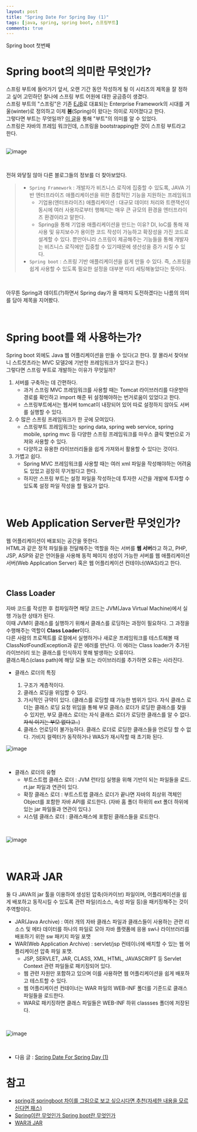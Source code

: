 ```yaml
---
layout: post
title: "Spring Date For Spring Day (1)"
tags: [java, spring, spring boot, 스프링부트]
comments: true
---
```


Spring boot 첫번째

# Spring boot의 의미란 무엇인가?

스프링 부트에 들어가기 앞서, 오랜 기간 동안 작성하게 될 이 시리즈의 제목을 잘 정하고 싶어 고민하던 찰나에 스프링 부트 어원에 대한 궁금증이 생겼다.<br>
스프링 부트의 "스프링"은 기존 [EJB](https://ko.wikipedia.org/wiki/%EC%97%94%ED%84%B0%ED%94%84%EB%9D%BC%EC%9D%B4%EC%A6%88_%EC%9E%90%EB%B0%94%EB%B9%88%EC%A6%88)로 대표되는 Enterprise Framework의 시대를 겨울(winter)로 정의하고 이제 **봄**(Spring)이 왔다는 의미로 지어졌다고 한다.<br>
그렇다면 부트는 무엇일까? [이 글](https://stackoverflow.com/questions/60219008/what-is-the-meaning-of-boot-in-spring-boot-title)을 통해 "부트"의 의미를 알 수 있었다.<br>
스프링은 자바의 프레임 워크인데, 스프링을 bootstrapping한 것이 스프링 부트라고 한다.<br>
<br>

![image](https://user-images.githubusercontent.com/34594339/98670344-ee4c2900-2395-11eb-9be4-10477825485c.png)

<br>

전혀 와닿질 않아 다른 블로그들의 정보를 더 찾아보았다.<br>

> - `Spring Framework` : 개발자가 비즈니스 로직에 집중할 수 있도록, JAVA 기반 엔터프라이즈 애플리케이션을 위한 종합적인 기능을 지원하는 프레임워크<br>
>   - 기업용(엔터프라이즈) 애플리케이션 : 대규모 데이터 처리와 트랜잭션이 동시에 여러 사용자로부터 행해지는 매우 큰 규모의 환경을 엔터프라이즈 환경이라고 말한다.<br>
>   - Spring을 통해 기업용 애플리케이션을 만드는 이유? DI, IoC를 통해 재사용 및 유지보수가 용이한 코드 작성이 가능하고 확장성을 가진 코드로 설계할 수 있다. 뿐만아니라 스프링이 제공해주는 기능들을 통해 개발자는 비즈니스 로직에만 집중할 수 있기때문에 생산성을 증가 시킬 수 있다. 
> - `Spring boot` : 스프링 기반 애플리케이션을 쉽게 만들 수 있다. 즉, 스프링을 쉽게 사용할 수 있도록 필요한 설정을 대부분 미리 세팅해놓았다는 뜻이다. <br>

<br>

아무튼 Spring과 데이트(?)하면서 Spring day가 올 때까지 도전하겠다는 나름의 의미를 담아 제목을 지어봤다.<br>

<br>

# Spring boot를 왜 사용하는가?

Spring boot 외에도 Java 웹 어플리케이션을 만들 수 있다(고 한다. 잘 몰라서 찾아보니 스트럿츠라는 MVC 모델2에 기반한 프레임워크가 있다고 한다.) <br>
그렇다면 스프링 부트로 개발하는 이유가 무엇일까?<br>

1. 서버를 구축하는 데 간편하다.
   - 과거 스프링 MVC 프레임워크를 사용할 때는 Tomcat 라이브러리를 다운받아 경로를 확인하고 import 해준 뒤 설정해야하는 번거로움이 있었다고 한다.
   - 스프링부트에서는 웹서버 tomcat이 내장되어 있어 따로 설정하지 않아도 서버를 실행할 수 있다.
2. 수 많은 스프링 프레임워크가 한 곳에 모여있다.
   - 스프링부트 프레임워크는 spring data, spring web service, spring mobile, spring mvc 등 다양한 스프링 프레임워크를 마우스 클릭 몇번으로 가져와 사용할 수 있다.
   - 다양하고 유용한 라이브러리들을 쉽게 가져와서 활용할 수 있다는 것이다.
3. 가볍고 쉽다. 
   - Spring MVC 프레임워크를 사용할 때는 여러 xml 파일을 작성해야하는 어려움도 있었고 굉장히 무거웠다고 한다.
   - 하지만 스프링 부트는 설정 파일을 작성하는데 투자한 시간을 개발에 투자할 수 있도록 설정 파일 작성을 할 필요가 없다.
  
 <br>
 
 
# Web Application Server란 무엇인가?
 
 웹 어플리케이션이 배포되는 공간을 뜻한다.<br>
 HTML과 같은 정적 파일들을 전달해주는 역할을 하는 서버를 **웹 서버**라고 하고, PHP, JSP, ASP와 같은 언어들을 사용해 동적 페이지 생성이 가능한 서버를 웹 애플리케이션 서버(Web Application Server) 혹은 웹 어플리케이션 컨테이너(WAS)라고 한다.<br>
 
 <br>
 
## Class Loader
자바 코드를 작성한 후 컴파일하면 해당 코드는 JVM(Java Virtual Machine)에서 실행 가능한 상태가 된다.<br>
이때 JVM이 클래스를 실행하기 위해서 클래스를 로딩하는 과정이 필요하다. 그 과정을 수행해주는 역할이 **Class Loader**이다.<br> 
다른 사람의 프로젝트를 로컬에서 실행하거나 새로운 프레임워크를 테스트해볼 때 ClassNotFoundException과 같은 에러를 만난다. 이 에러는 Class loader가 추가된 라이브러리 또는 클래스를 인식하지 못해 발생하는 오류이다.<br>
클래스패스(class path)에 해당 모듈 또는 라이브러리를 추가하면 오류는 사라진다.<br>

- 클래스 로더의 특징

  1. 구조가 계층적이다.
  2. 클래스 로딩을 위임할 수 있다.
  3. 가시적인 규약이 있다. (클래스를 로딩할 떄 가능한 범위가 있다. 자식 클래스 로더는 클래스 로딩 요청 위임을 통해 부모 클래스 로더가 로딩한 클래스를 찾을 수 있지만, 부모 클래스 로더는 자식 클래스 로더가 로딩한 클래스를 알 수 없다. ~~자식 이기는 부모 없다고..~~)<br>
  4. 클래스 언로딩이 불가능하다. 클래스 로더로 로딩한 클래스들을 언로딩 할 수 없다. 가비지 컬렉터가 동작하거나 WAS가 재시작할 때 초기화 된다.

![image](https://user-images.githubusercontent.com/34594339/98675313-6ec25800-239d-11eb-8a10-0241d02c45df.png)

<br>

- 클래스 로더의 유형
   - 부트스트랩 클래스 로더 : JVM 런타임 실행을 위해 기반이 되는 파일들을 로드. rt.jar 파일과 연관이 있다.
   - 확장 클래스 로더 : 부트스트랩 클래스 로더가 끝나면 자바의 최상위 객체인 Object를 포함한 자바 API를 로드한다. (자바 홈 폴더 하위의 ext 폴더 하위에 있는 jar 파일들과 연관이 있다.)
   - 시스템 클래스 로더 : 클래스패스에 포함된 클래스들을 로드한다.

<br>

![image](https://user-images.githubusercontent.com/34594339/98675719-fad47f80-239d-11eb-94f5-3268d19f3349.png)

<br>

# WAR과 JAR

둘 다 JAVA의 jar 툴을 이용하여 생성된 압축(아카이브) 파일이며, 어플리케이션을 쉽게 배포하고 동작시킬 수 있도록 관련 파일(리소스, 속성 파일 등)을 패키징해주는 것이 주역할이다.<br>

- JAR(Java Archive) : 여러 개의 자바 클래스 파일과 클래스들이 사용하는 관련 리소스 및 메타 데이터를 하나의 파일로 모아 자바 플랫폼에 응용 sw나 라이브러리를 배포하기 위한 sw 패키지 파일 포맷
- WAR(Web Application Archive) : servlet/jsp 컨테이너에 배치할 수 있는 웹 어플리케이션 압축 파일 포맷.
    - JSP,  SERVLET, JAR, CLASS, XML, HTML, JAVASCRIPT 등  Servlet Context 관련 파일들로 패키징되어 있다.
    - 웹  관련 자원만 포함하고 있으며 이를 사용하면 웹 어플리케이션을 쉽게 배포하고 테스트할 수 있다.
    - 웹 어플리케이션 컨테이너는 WAR 파일의 WEB-INF 폴더를 기준드로 클래스 파일들을 로드한다.
    - WAR로 패키징하면 클래스 파일들은 WEB-INF 하위 classses 폴더에 저장된다.

<br>

![image](https://lh6.googleusercontent.com/u9wIjJo3mGFI3OtTQsMbE-KfgcwaDkXYk5Oag2jWkoMArFLJeQhPtzCuTV-QL8TOjff8iX750gZWSuNSyqy8LMLtBSZgs9QWUDlLYI9sJb_6NyjwtkvW1XFlQevusKVOOEkvSnFd)

<br>

- 다음 글 : [Spring Date For Spring Day (1)](https://bosl95.github.io/Spring-Date-For-Spring-Day-2/)

# 참고

- [spring과 springboot 차이를 그림으로 보고 싶으시다면 추천(자세한 내용을 모르신다면 패스)](https://ssoco.tistory.com/66)
- [Spring이란 무엇인가 Spring boot란 무엇인가](https://noahlogs.tistory.com/46)
- [WAR과 JAR](https://taewooblog.tistory.com/111)

